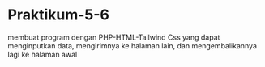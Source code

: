 # Praktikum-5-6
membuat program dengan PHP-HTML-Tailwind Css yang dapat menginputkan data, mengirimnya ke halaman lain, dan mengembalikannya lagi ke halaman awal
